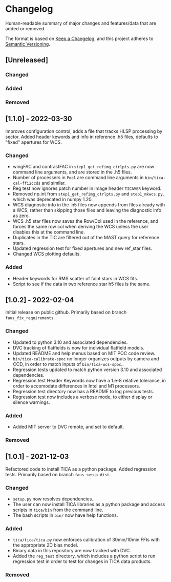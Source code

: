 # Changelog

Human-readable summary of major changes and features/data that are added or removed.

The format is based on [Keep a Changelog](https://keepachangelog.com/en/1.0.0/),
and this project adheres to [Semantic Versioning](https://semver.org/spec/v2.0.0.html).

## [Unreleased]
### Changed
### Added
### Removed

## [1.1.0] - 2022-03-30
Improves configuration control, adds a file that tracks HLSP processing by sector.  Added header kewords and info in reference .h5 files, defaults to "fixed" apertures for WCS.
### Changed
- wingFAC and contrastFAC in `step1_get_refimg_ctrlpts.py` are now command line arguments, and are stored in the .h5 files.
- Number of processers in `Pool` are command line arguments in `bin/tica-cal-ffi2ccds` and similar.
- Reg test now ignores patch number in image header `TICAVER` keyword.
- Removed np.int from `step1_get_refimg_ctrlpts.py` and `step1_mkwcs.py`, which was deprecated in numpy 1.20.
- WCS diagnostic info in the .h5 files now appends from files already with a WCS, rather than skipping those files and leaving the diagnostic info as zero.
- WCS .h5 star files now saves the Row/Col used in the reference, and forces the same row col when deriving the WCS unless the user disables this at the command line.
- Duplicates in the TIC are filtered out of the MAST query for reference stars.
- Updated regression test for fixed apertures and new ref_star files.
- Changed WCS plotting defaults.
### Added
- Header keywords for RMS scatter of faint stars in WCS fits.
- Script to see if the data in two reference star h5 files is the same.

## [1.0.2] - 2022-02-04
Initial release on public github.  Primarily based on branch `faus_fix_requirements`.
### Changed
- Updated to python 3.10 and associated dependencies.
- DVC tracking of flatfields is now for individual flatfield models.
- Updated README and help menus based on MIT POC code review.
- `bin/tica-calibrate-spoc` no longer organizes outputs by camera and CCD, in order to match inputs of `bin/tica-wcs-spoc`..
- Regression tests updated to match python version 3.10 and associated dependencies.
- Regression test Header Keywords now have a 1.e-8 relative tolerance, in order to accomodate differences in Intel and M1 processors.
- Regression test directory now has a README to  log previous tests.
- Regression test now includes a verbose mode, to either display or silence warnings.
### Added
- Added MIT server to DVC remote, and set to default.
### Removed


## [1.0.1] - 2021-12-03
Refactored code to install TICA as a python package.  Added regression tests.  Primarily based on branch `faus_setup_dist`.
### Changed
- `setup.py` now resolves dependencies.
- The user can now install TICA libraries as a python package and access scripts in `tica/bin` from the command line.
- The bash scripts in `bin/` now have help functions.
### Added
- `tica/tica/tica.py` now enforces calibration of 30min/10min FFIs with the appropriate 2D bias model.
- Binary data in this repository are now tracked with DVC.
- Added the `reg_test` directory, which includes a python script to run regression test in order to test for changes in TICA data products.
### Removed
